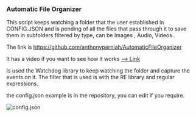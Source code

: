 ### Automatic File Organizer

This script keeps watching a folder that the user established in CONFIG.JSON and is pending of all the files that pass through it to save them in subfolders filtered by type, can be Images , Audio, Videos.

The link is https://github.com/anthonyperniah/AutomaticFileOrganizer

It has a video if you want to see how it works [ --> Link](https://github.com/anthonyperniah/AutomaticFileOrganizer/blob/master/video_demo/code_demo_video.mp4?raw=true)

Is used the Watchdog library to keep watching the folder and capture the events on it. The filter that is used is with the RE library and regular expressions.

the config.json example is in the repository, you can edit if you require.

![config.json](https://github.com/anthonyperniah/AutomaticFileOrganizer/blob/master/img/config_example.png?raw=true "config.json")
